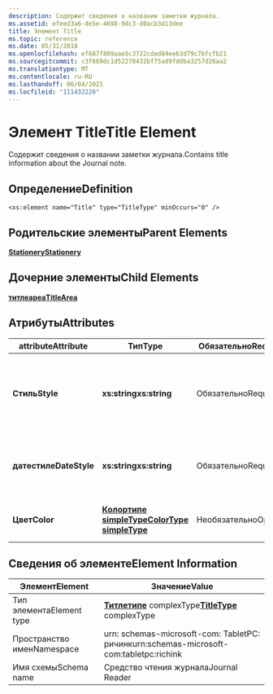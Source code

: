 ```yaml
---
description: Содержит сведения о названии заметки журнала.
ms.assetid: efeed3a6-de5e-4698-9dc3-d0acb3d13dee
title: Элемент Title
ms.topic: reference
ms.date: 05/31/2018
ms.openlocfilehash: ef687f809aae5c3722cdad84ee63d79c7bfcfb21
ms.sourcegitcommit: c3f669dc1d52278432bf75ad9fddba3257d26aa2
ms.translationtype: MT
ms.contentlocale: ru-RU
ms.lasthandoff: 06/04/2021
ms.locfileid: "111432226"
---
```

# <a name="title-element"></a><span data-ttu-id="6f1e4-103">Элемент Title</span><span class="sxs-lookup"><span data-stu-id="6f1e4-103">Title Element</span></span>

<span data-ttu-id="6f1e4-104">Содержит сведения о названии заметки журнала.</span><span class="sxs-lookup"><span data-stu-id="6f1e4-104">Contains title information about the Journal note.</span></span>

## <a name="definition"></a><span data-ttu-id="6f1e4-105">Определение</span><span class="sxs-lookup"><span data-stu-id="6f1e4-105">Definition</span></span>

``` syntax
<xs:element name="Title" type="TitleType" minOccurs="0" />
```

## <a name="parent-elements"></a><span data-ttu-id="6f1e4-106">Родительские элементы</span><span class="sxs-lookup"><span data-stu-id="6f1e4-106">Parent Elements</span></span>

[<span data-ttu-id="6f1e4-107">**Stationery**</span><span class="sxs-lookup"><span data-stu-id="6f1e4-107">**Stationery**</span></span>](stationery-element.md)

## <a name="child-elements"></a><span data-ttu-id="6f1e4-108">Дочерние элементы</span><span class="sxs-lookup"><span data-stu-id="6f1e4-108">Child Elements</span></span>

[<span data-ttu-id="6f1e4-109">**титлеареа**</span><span class="sxs-lookup"><span data-stu-id="6f1e4-109">**TitleArea**</span></span>](titlearea-element.md)

## <a name="attributes"></a><span data-ttu-id="6f1e4-110">Атрибуты</span><span class="sxs-lookup"><span data-stu-id="6f1e4-110">Attributes</span></span>



<table>
<colgroup>
<col style="width: 20%" />
<col style="width: 20%" />
<col style="width: 20%" />
<col style="width: 20%" />
<col style="width: 20%" />
</colgroup>
<thead>
<tr class="header">
<th><span data-ttu-id="6f1e4-111">attribute</span><span class="sxs-lookup"><span data-stu-id="6f1e4-111">Attribute</span></span></th>
<th><span data-ttu-id="6f1e4-112">Тип</span><span class="sxs-lookup"><span data-stu-id="6f1e4-112">Type</span></span></th>
<th><span data-ttu-id="6f1e4-113">Обязательно</span><span class="sxs-lookup"><span data-stu-id="6f1e4-113">Required</span></span></th>
<th><span data-ttu-id="6f1e4-114">Описание</span><span class="sxs-lookup"><span data-stu-id="6f1e4-114">Description</span></span></th>
<th><span data-ttu-id="6f1e4-115">Возможные значения</span><span class="sxs-lookup"><span data-stu-id="6f1e4-115">Possible Values</span></span></th>
</tr>
</thead>
<tbody>
<tr class="odd">
<td><span data-ttu-id="6f1e4-116"><strong>Стиль</strong></span><span class="sxs-lookup"><span data-stu-id="6f1e4-116"><strong>Style</strong></span></span></td>
<td><span data-ttu-id="6f1e4-117"><strong>xs:string</strong></span><span class="sxs-lookup"><span data-stu-id="6f1e4-117"><strong>xs:string</strong></span></span></td>
<td><span data-ttu-id="6f1e4-118">Обязательно</span><span class="sxs-lookup"><span data-stu-id="6f1e4-118">Required</span></span></td>
<td><span data-ttu-id="6f1e4-119">Задает тип границы, окружающей заголовок примечания.</span><span class="sxs-lookup"><span data-stu-id="6f1e4-119">Specifies the type of border surrounding the title of the note.</span></span></td>
<td><ul>
<li><span data-ttu-id="6f1e4-120">Нет</span><span class="sxs-lookup"><span data-stu-id="6f1e4-120">None</span></span></li>
<li><span data-ttu-id="6f1e4-121">солидскуаре</span><span class="sxs-lookup"><span data-stu-id="6f1e4-121">SolidSquare</span></span></li>
<li><span data-ttu-id="6f1e4-122">аутлинескуаре</span><span class="sxs-lookup"><span data-stu-id="6f1e4-122">OutlineSquare</span></span></li>
<li><span data-ttu-id="6f1e4-123">солидраундрект</span><span class="sxs-lookup"><span data-stu-id="6f1e4-123">SolidRoundRect</span></span></li>
<li><span data-ttu-id="6f1e4-124">аутлинераундрект</span><span class="sxs-lookup"><span data-stu-id="6f1e4-124">OutlineRoundRect</span></span></li>
<li><span data-ttu-id="6f1e4-125">солидраундректдоттедбаселине</span><span class="sxs-lookup"><span data-stu-id="6f1e4-125">SolidRoundRectDottedBaseline</span></span></li>
</ul></td>
</tr>
<tr class="even">
<td><span data-ttu-id="6f1e4-126"><strong>датестиле</strong></span><span class="sxs-lookup"><span data-stu-id="6f1e4-126"><strong>DateStyle</strong></span></span></td>
<td><span data-ttu-id="6f1e4-127"><strong>xs:string</strong></span><span class="sxs-lookup"><span data-stu-id="6f1e4-127"><strong>xs:string</strong></span></span></td>
<td><span data-ttu-id="6f1e4-128">Обязательно</span><span class="sxs-lookup"><span data-stu-id="6f1e4-128">Required</span></span></td>
<td><span data-ttu-id="6f1e4-129">Определяет, содержит ли заголовок дату или нет.</span><span class="sxs-lookup"><span data-stu-id="6f1e4-129">Defines whether the title includes a date or not.</span></span></td>
<td><ul>
<li><span data-ttu-id="6f1e4-130">Нет</span><span class="sxs-lookup"><span data-stu-id="6f1e4-130">None</span></span></li>
<li><span data-ttu-id="6f1e4-131">Short</span><span class="sxs-lookup"><span data-stu-id="6f1e4-131">Short</span></span></li>
</ul></td>
</tr>
<tr class="odd">
<td><span data-ttu-id="6f1e4-132"><strong>Цвет</strong></span><span class="sxs-lookup"><span data-stu-id="6f1e4-132"><strong>Color</strong></span></span></td>
<td><span data-ttu-id="6f1e4-133"><a href="colortype-simple-type.md"><strong>Колортипе simpleType</strong></a></span><span class="sxs-lookup"><span data-stu-id="6f1e4-133"><a href="colortype-simple-type.md"><strong>ColorType simpleType</strong></a></span></span></td>
<td><span data-ttu-id="6f1e4-134">Необязательно</span><span class="sxs-lookup"><span data-stu-id="6f1e4-134">Optional</span></span></td>
<td><span data-ttu-id="6f1e4-135">Указывает цвет фона.</span><span class="sxs-lookup"><span data-stu-id="6f1e4-135">Specifies the color of the background.</span></span></td>
<td><span data-ttu-id="6f1e4-136">См. <a href="colortype-simple-type.md"><strong>Колортипе simpleType</strong></a>.</span><span class="sxs-lookup"><span data-stu-id="6f1e4-136">See <a href="colortype-simple-type.md"><strong>ColorType simpleType</strong></a>.</span></span></td>
</tr>
</tbody>
</table>



 

## <a name="element-information"></a><span data-ttu-id="6f1e4-137">Сведения об элементе</span><span class="sxs-lookup"><span data-stu-id="6f1e4-137">Element Information</span></span>



| <span data-ttu-id="6f1e4-138">Элемент</span><span class="sxs-lookup"><span data-stu-id="6f1e4-138">Element</span></span>      | <span data-ttu-id="6f1e4-139">Значение</span><span class="sxs-lookup"><span data-stu-id="6f1e4-139">Value</span></span>                                                   |
|--------------|---------------------------------------------------------|
| <span data-ttu-id="6f1e4-140">Тип элемента</span><span class="sxs-lookup"><span data-stu-id="6f1e4-140">Element type</span></span> | <span data-ttu-id="6f1e4-141">[**Титлетипе**](titletype-complex-type.md) complexType</span><span class="sxs-lookup"><span data-stu-id="6f1e4-141">[**TitleType**](titletype-complex-type.md) complexType</span></span> |
| <span data-ttu-id="6f1e4-142">Пространство имен</span><span class="sxs-lookup"><span data-stu-id="6f1e4-142">Namespace</span></span>    | <span data-ttu-id="6f1e4-143">urn: schemas-microsoft-com: TabletPC: ричинк</span><span class="sxs-lookup"><span data-stu-id="6f1e4-143">urn:schemas-microsoft-com:tabletpc:richink</span></span>              |
| <span data-ttu-id="6f1e4-144">Имя схемы</span><span class="sxs-lookup"><span data-stu-id="6f1e4-144">Schema name</span></span>  | <span data-ttu-id="6f1e4-145">Средство чтения журнала</span><span class="sxs-lookup"><span data-stu-id="6f1e4-145">Journal Reader</span></span>                                          |



 

 

 



